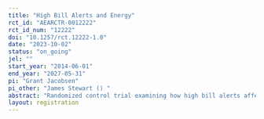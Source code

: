 ```yaml
---
title: "High Bill Alerts and Energy"
rct_id: "AEARCTR-0012222"
rct_id_num: "12222"
doi: "10.1257/rct.12222-1.0"
date: "2023-10-02"
status: "on_going"
jel: ""
start_year: "2014-06-01"
end_year: "2027-05-31"
pi: "Grant Jacobsen"
pi_other: "James Stewart () "
abstract: "Randomized control trial examining how high bill alerts affect energy usage."
layout: registration
---
```


